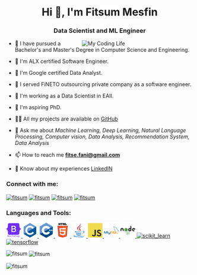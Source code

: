 <h1 align="center">Hi 👋, I'm Fitsum Mesfin</h1>
<h3 align="center">Data Scientist and ML Engineer </h3>

<img align="right" alt="My Coding Life" src="https://media.giphy.com/media/Ah3zHH7hvsSB2/giphy.gif" width="300" >

- 🌱 I have pursued a Bachelor's and Master's Degree in Computer Science and Engineering.
- 🌱 I'm ALX certified Software Engineer.
- 🌱 I'm Google certified Data Analyst.
- 🌱 I served FiNETO outsourcing private company as a software engineer.
- 🌱 I'm working as a Data Scientist in EAII.
- 🌱 I'm aspiring PhD.

- 👨‍💻 All my projects are available on <a href="https://github.com/fitsumM12" target="_blank"> GitHub</a> 
- 💬 Ask me about *Machine Learning, Deep Learning, Natural Language Processing, Computer vision, Data Analysis, Recommendation System, Data Analysis*

- 📫 How to reach me **fitse.fani@gmail.com**

- 📄 Know about my experiences <a href="https://in.linkedin.com/in/fitsum-mesfin-25a01a185" target="_blank">LinkedIN</a>


<h3 align="left">Connect with me:</h3>
<p align="left">
<a href="https://twitter.com/FitsumMD" target="blank"><img align="center" src="https://raw.githubusercontent.com/rahuldkjain/github-profile-readme-generator/master/src/images/icons/Social/twitter.svg" alt="fitsum" height="30" width="40" /></a>
<a href="https://in.linkedin.com/in/fitsum-mesfin-25a01a185" target="blank"><img align="center" src="https://raw.githubusercontent.com/rahuldkjain/github-profile-readme-generator/master/src/images/icons/Social/linked-in-alt.svg" alt="fitsum" height="30" width="40" /></a>
<a href="https://www.kaggle.com/fitsumdejene" target="blank"><img align="center" src="https://raw.githubusercontent.com/rahuldkjain/github-profile-readme-generator/master/src/images/icons/Social/kaggle.svg" alt="fitsum" height="30" width="40" /></a>
<a href="https://www.instagram.com/fitse.fani" target="blank"><img align="center" src="https://raw.githubusercontent.com/rahuldkjain/github-profile-readme-generator/master/src/images/icons/Social/instagram.svg" alt="fitsum" height="30" width="40" /></a>
</p>

<h3 align="left">Languages and Tools:</h3>
<p align="left"> 
<a href="https://getbootstrap.com" target="_blank"> <img src="https://raw.githubusercontent.com/devicons/devicon/master/icons/bootstrap/bootstrap-plain-wordmark.svg" alt="bootstrap" width="40" height="40"/> </a> 
<a href="https://www.cprogramming.com/" target="_blank"> <img src="https://raw.githubusercontent.com/devicons/devicon/master/icons/c/c-original.svg" alt="c" width="40" height="40"/> </a> <a href="https://www.w3schools.com/cpp/" target="_blank"> <img src="https://raw.githubusercontent.com/devicons/devicon/master/icons/cplusplus/cplusplus-original.svg" alt="cplusplus" width="40" height="40"/> </a>  
<a href="https://www.w3.org/html/" target="_blank"> <img src="https://raw.githubusercontent.com/devicons/devicon/master/icons/html5/html5-original-wordmark.svg" alt="html5" width="40" height="40"/> </a> <a href="https://www.java.com" target="_blank"> <img src="https://raw.githubusercontent.com/devicons/devicon/master/icons/java/java-original.svg" alt="java" width="40" height="40"/> </a> <a href="https://developer.mozilla.org/en-US/docs/Web/JavaScript" target="_blank"> <img src="https://raw.githubusercontent.com/devicons/devicon/master/icons/javascript/javascript-original.svg" alt="javascript" width="40" height="40"/> </a>  <a href="https://www.mysql.com/" target="_blank"> <img src="https://raw.githubusercontent.com/devicons/devicon/master/icons/mysql/mysql-original-wordmark.svg" alt="mysql" width="40" height="40"/> </a> <a href="https://nodejs.org" target="_blank"> <img src="https://raw.githubusercontent.com/devicons/devicon/master/icons/nodejs/nodejs-original-wordmark.svg" alt="nodejs" width="40" height="40"/> </a> 
 <a href="https://scikit-learn.org/" target="_blank"> <img src="https://upload.wikimedia.org/wikipedia/commons/0/05/Scikit_learn_logo_small.svg" alt="scikit_learn" width="40" height="40"/> </a>  <a href="https://www.tensorflow.org" target="_blank"> <img src="https://www.vectorlogo.zone/logos/tensorflow/tensorflow-icon.svg" alt="tensorflow" width="40" height="40"/> </a>  </p>

<p><img align="left" src="https://github-readme-stats.vercel.app/api/top-langs?username=fitsumM12&show_icons=true&locale=en&layout=compact" alt="fitsum" /></p>

<p>&nbsp;<img align="center" src="https://github-readme-stats.vercel.app/api?username=fitsumM12&show_icons=true&locale=en" alt="fitsum" /></p>

<p><img align="center" src="https://github-readme-streak-stats.herokuapp.com/?user=fitsumM12&" alt="fitsum" /></p>
